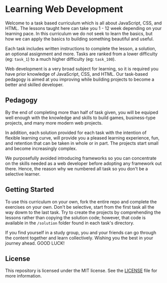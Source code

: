 # Learning Web Development

Welcome to a task based curriculum which is all about JavaScript, CSS, and HTML. The lessons taught here can take you 1 - 12 week depending on your learning pace. In this curriculum we do not seek to learn the basics, but how we can apply the basics to building something beautiful and useful.

Each task includes written instructions to complete the lesson, a solution, an optional assignment and more. Tasks are ranked from a lower difficulty (eg: `task_1`) to a much higher difficulty (eg: `task_100`).

Web development is a very broad subject for learning, so it is required you have prior knowledge of JavaScript, CSS, and HTML. Our task-based pedagogy is aimed at you improving while building projects to become a better and skilled developer.


## Pedagogy

By the end of completing more than half of task given, you will be equiped well enough with the knowledge and skills to build games, business-type projects, and many more modern web projects.

In addition, each solution provided for each task with the intention of flexible learning curve, will provide you a pleased learning experience, fun, and retention that can be taken in whole or in part. The projects start small and become increasingly complex.

We purposefully avoided introducing frameworks so you can concentrate on the skills needed as a web developer before adopting any framework out there. Hence, the reason why we numbered all task so you don't be a selective learner.

## Getting Started

To use this curriculum on your own, fork the entire repo and complete the exercises on your own. Don't be selective, start from the first task all the way dowm to the last task. Try to create the projects by comprehending the lessons rather than copying the solution code; however, that code is available in the `/solution` folder found in each task's directory.

If you find yourself in a study group, you and your friends can go through the content together and learn collectively. Wishing you the best in your journey ahead. GOOD LUCK!


## License

This repository is licensed under the MIT license. See the [LICENSE](./../LICENSE) file for more information.
